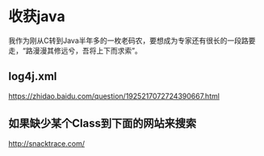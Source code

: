 # 收获java
我作为刚从C转到Java半年多的一枚老码农，要想成为专家还有很长的一段路要走，“路漫漫其修远兮，吾将上下而求索”。



## log4j.xml
https://zhidao.baidu.com/question/1925217072724390667.html

## 如果缺少某个Class到下面的网站来搜索
http://snacktrace.com/
